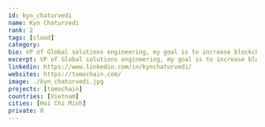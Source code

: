 ```yaml
---
id: kyn_chaturvedi
name: Kyn Chaturvedi
rank: 2
tags: [cloud]
category:
bio: VP of Global solutions engineering, my goal is to increase blockchain usability, through scalability solutions that aim to simplify the integration of blockchain into real world applications.
excerpt: VP of Global solutions engineering, my goal is to increase blockchain usability.
linkedin: https://www.linkedin.com/in/kynchaturvedi/
websites: https://tomochain.com/
image: ./kyn_chaturvedi.jpg
projects: [tomochain]
countries: [Vietnam]
cities: [Hoi Chi Minh]
private: 0
---
```


